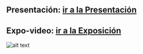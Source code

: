 ## Presentación: [ir a la Presentación](https://view.genial.ly/5f9288b27dfa010d0ec2e243/presentation-reporte-de-investigacion)
## Expo-video: [ir a la Exposición](https://navaxa.github.io/9FB1-Integracion-de-Tecnologias-de-Computo/Unidad%203/Reporte%20de%20investigaci%C3%B3n/video/expo.html) 
![alt text](video/presentacion.PNG)
